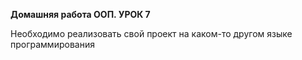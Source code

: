 **Домашняя работа ООП. УРОК 7**

Необходимо реализовать свой проект на каком-то другом языке программирования
